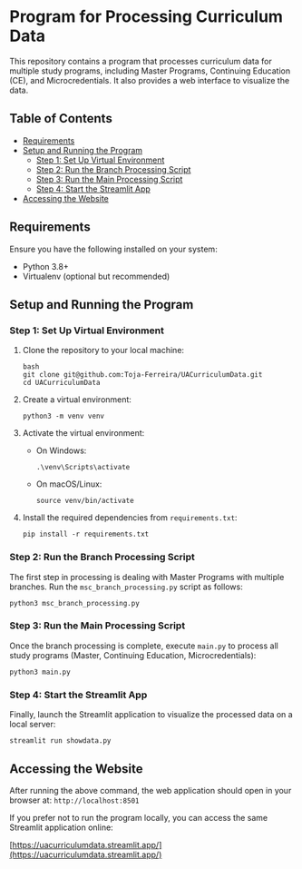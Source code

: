 # Program for Processing Curriculum Data

This repository contains a program that processes curriculum data for multiple study programs, including Master Programs, Continuing Education (CE), and Microcredentials. It also provides a web interface to visualize the data.

## Table of Contents

- [Requirements](#requirements)
- [Setup and Running the Program](#setup-and-running-the-program)
  - [Step 1: Set Up Virtual Environment](#step-1-set-up-virtual-environment)
  - [Step 2: Run the Branch Processing Script](#step-2-run-the-branch-processing-script)
  - [Step 3: Run the Main Processing Script](#step-3-run-the-main-processing-script)
  - [Step 4: Start the Streamlit App](#step-4-start-the-streamlit-app)
- [Accessing the Website](#accessing-the-website)

## Requirements

Ensure you have the following installed on your system:

- Python 3.8+
- Virtualenv (optional but recommended)

## Setup and Running the Program

### Step 1: Set Up Virtual Environment

1. Clone the repository to your local machine:

   ```
   bash
   git clone git@github.com:Toja-Ferreira/UACurriculumData.git
   cd UACurriculumData
   ```

2. Create a virtual environment:

   ```
   python3 -m venv venv
   ```

3. Activate the virtual environment:

   - On Windows:
     ```
     .\venv\Scripts\activate
     ```

   - On macOS/Linux:
     ```
     source venv/bin/activate
     ```

4. Install the required dependencies from `requirements.txt`:

   ```
   pip install -r requirements.txt
   ```

### Step 2: Run the Branch Processing Script

The first step in processing is dealing with Master Programs with multiple branches. Run the `msc_branch_processing.py` script as follows:

   ```
   python3 msc_branch_processing.py
   ```

### Step 3: Run the Main Processing Script

Once the branch processing is complete, execute `main.py` to process all study programs (Master, Continuing Education, Microcredentials):

   ```
   python3 main.py
   ```

### Step 4: Start the Streamlit App

Finally, launch the Streamlit application to visualize the processed data on a local server:

   ```
   streamlit run showdata.py
   ```
## Accessing the Website

After running the above command, the web application should open in your browser at:
`http://localhost:8501`

If you prefer not to run the program locally, you can access the same Streamlit application online:

[https://uacurriculumdata.streamlit.app/](https://uacurriculumdata.streamlit.app/)
